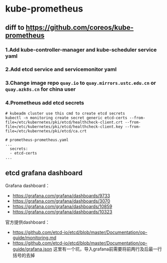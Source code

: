 # kube-prometheus

## diff to https://github.com/coreos/kube-prometheus   
### 1.Add kube-controller-manager and kube-scheduler service yaml

### 2.Add etcd service and servicemonitor yaml

### 3.Change image repo `quay.io` to `quay.mirrors.ustc.edu.cn` or `quay.azk8s.cn` for china user

### 4.Prometheus add etcd secrets
```
# kubeadm cluster use this cmd to create etcd secrets 
kubectl -n monitoring create secret generic etcd-certs --from-file=/etc/kubernetes/pki/etcd/healthcheck-client.crt --from-file=/etc/kubernetes/pki/etcd/healthcheck-client.key --from-file=/etc/kubernetes/pki/etcd/ca.crt

# prometheus-prometheus.yaml
...
  secrets:
  - etcd-certs
...
```

## etcd grafana dashboard

Grafana dashboard：
- https://grafana.com/grafana/dashboards/9733
- https://grafana.com/grafana/dashboards/3070
- https://grafana.com/grafana/dashboards/10859
- https://grafana.com/grafana/dashboards/10323

官方提供dashboard：
- https://github.com/etcd-io/etcd/blob/master/Documentation/op-guide/monitoring.md
- https://github.com/etcd-io/etcd/blob/master/Documentation/op-guide/grafana.json
这里有一个坑，导入grafana前需要将前两行及后最一行括号的去掉
